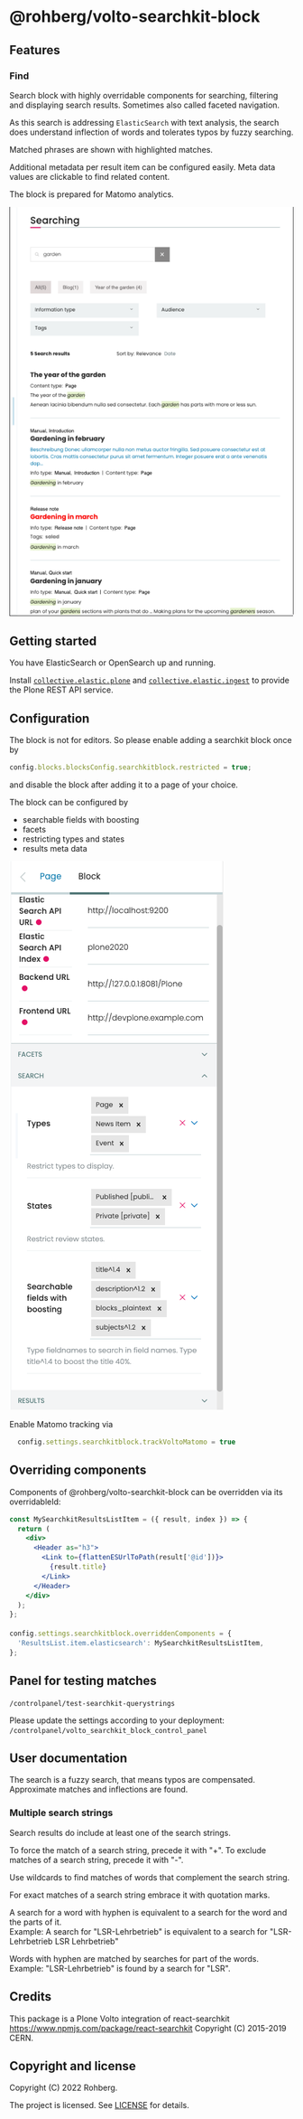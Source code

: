 # @rohberg/volto-searchkit-block


## Features

### Find

Search block with highly overridable components for searching, filtering and displaying search results. Sometimes also called faceted navigation.

As this search is addressing `ElasticSearch` with text analysis, the search does understand inflection of words and tolerates typos by fuzzy searching.

Matched phrases are shown with highlighted matches.

Additional metadata per result item can be configured easily.
Meta data values are clickable to find related content.

The block is prepared for Matomo analytics.

![Search @rohberg/volto-searchkit-block](public/search.png)


## Getting started

You have ElasticSearch or OpenSearch up and running.

Install [`collective.elastic.plone`](https://github.com/collective/collective.elastic.plone) and [`collective.elastic.ingest`](https://github.com/collective/collective.elastic.ingest) to provide the Plone REST API service.



## Configuration

The block is not for editors. So please enable adding a searchkit block once by

```js
config.blocks.blocksConfig.searchkitblock.restricted = true;
```

and disable the block after adding it to a page of your choice.

The block can be configured by 

- searchable fields with boosting
- facets
- restricting types and states
- results meta data

![Configuration](public/configuration.png)


Enable Matomo tracking via

```js
  config.settings.searchkitblock.trackVoltoMatomo = true
```

## Overriding components

Components of @rohberg/volto-searchkit-block can be overridden via its overridableId:

```jsx
const MySearchkitResultsListItem = ({ result, index }) => {
  return (
    <div>
      <Header as="h3">
        <Link to={flattenESUrlToPath(result['@id'])}>
          {result.title}
        </Link>
      </Header>
    </div>
  );
};

config.settings.searchkitblock.overriddenComponents = {
  'ResultsList.item.elasticsearch': MySearchkitResultsListItem,
};
````


## Panel for testing matches

`/controlpanel/test-searchkit-querystrings`

Please update the settings according to your deployment: `/controlpanel/volto_searchkit_block_control_panel`


## User documentation

The search is a fuzzy search, that means typos are compensated. 
Approximate matches and inflections are found.

### Multiple search strings

Search results do include at least one of the search strings.

To force the match of a search string, precede it with "+".
To exclude matches of a search string, precede it with "-".

Use wildcards to find matches of words that complement the search string.

For exact matches of a search string embrace it with quotation marks.

A search for a word with hyphen is equivalent to a search for the word and the parts of it.  
Example: A search for "LSR-Lehrbetrieb" is equivalent to a search for "LSR-Lehrbetrieb LSR Lehrbetrieb"

Words with hyphen are matched by searches for part of the words.  
Example: "LSR-Lehrbetrieb" is found by a search for "LSR".


## Credits

This package is a Plone Volto integration of react-searchkit https://www.npmjs.com/package/react-searchkit Copyright (C) 2015-2019 CERN.


## Copyright and license

Copyright (C) 2022 Rohberg.

The project is licensed.
See [LICENSE](https://github.com/rohberg/volto-searchkit-block/blob/master/LICENSE) for details.
